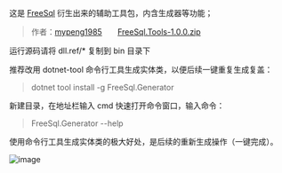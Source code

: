 这是 [FreeSql](https://github.com/2881099/FreeSql) 衍生出来的辅助工具包，内含生成器等功能；

> 作者：[mypeng1985](https://github.com/mypeng1985)　　[FreeSql.Tools-1.0.0.zip](https://github.com/2881099/FreeSql.Tools/files/4238808/FreeSql.Tools-1.0.0.zip)

运行源码请将 dll.ref/* 复制到 bin 目录下

推荐改用 dotnet-tool 命令行工具生成实体类，以便后续一键重复生成复盖：

> dotnet tool install -g FreeSql.Generator

新建目录，在地址栏输入 cmd 快速打开命令窗口，输入命令：

> FreeSql.Generator --help

使用命令行工具生成实体类的极大好处，是后续的重新生成操作（一键完成）。

![image](https://user-images.githubusercontent.com/16286519/58793525-e0cf3300-8628-11e9-8959-d2efed685843.png)

